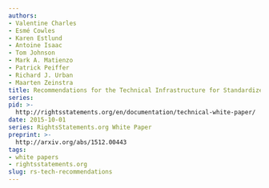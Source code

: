```yaml
---
authors:
- Valentine Charles
- Esmé Cowles
- Karen Estlund
- Antoine Isaac
- Tom Johnson
- Mark A. Matienzo
- Patrick Peiffer
- Richard J. Urban
- Maarten Zeinstra
title: Recommendations for the Technical Infrastructure for Standardized International Rights Statements
series:
pid: >-
  http://rightsstatements.org/en/documentation/technical-white-paper/
date: 2015-10-01
series: RightsStatements.org White Paper
preprint: >-
  http://arxiv.org/abs/1512.00443
tags:
- white papers
- rightsstatements.org
slug: rs-tech-recommendations
---
```

